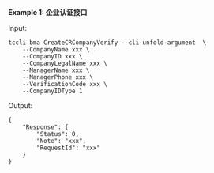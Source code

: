 **Example 1: 企业认证接口**



Input: 

```
tccli bma CreateCRCompanyVerify --cli-unfold-argument  \
    --CompanyName xxx \
    --CompanyID xxx \
    --CompanyLegalName xxx \
    --ManagerName xxx \
    --ManagerPhone xxx \
    --VerificationCode xxx \
    --CompanyIDType 1
```

Output: 
```
{
    "Response": {
        "Status": 0,
        "Note": "xxx",
        "RequestId": "xxx"
    }
}
```

